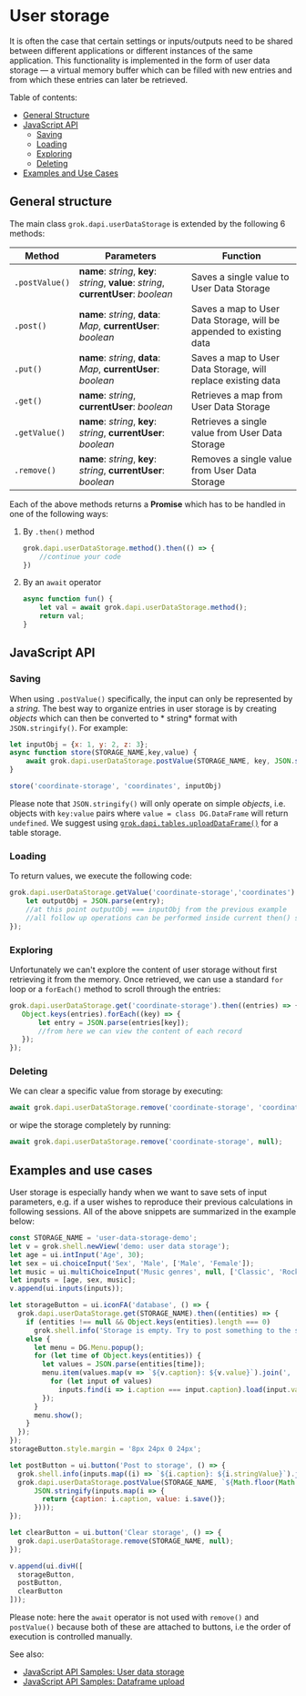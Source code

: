 <!-- TITLE: User storage -->
<!-- SUBTITLE: -->

# User storage

It is often the case that certain settings or inputs/outputs need to be shared between different applications or
different instances of the same application. This functionality is implemented in the form of user data storage — a
virtual memory buffer which can be filled with new entries and from which these entries can later be retrieved.

Table of contents:

* [General Structure](#general-structure)
* [JavaScript API](#javascript-api)
    * [Saving](#saving)
    * [Loading](#loading)
    * [Exploring](#exploring)
    * [Deleting](#deleting)
* [Examples and Use Cases](#examples-and-use-cases)

## General structure

The main class `grok.dapi.userDataStorage` is extended by the following 6 methods:

| Method         | Parameters                                                                                                             | Function                                                            |
|----------------|------------------------------------------------------------------------------------------------------------------------|---------------------------------------------------------------------|
| `.postValue()` | <b>name</b>: <i>string</i>, <b>key</b>: <i>string</i>, <b>value</b>: <i>string</i>, <b>currentUser</b>: <i>boolean</i> | Saves a single value to User Data Storage                           |
| `.post()`      | <b>name</b>: <i>string</i>, <b>data</b>: <i>Map</i>, <b>currentUser</b>: <i>boolean</i>                                | Saves a map to User Data Storage, will be appended to existing data |
| `.put()`       | <b>name</b>: <i>string</i>, <b>data</b>: <i>Map</i>, <b>currentUser</b>: <i>boolean</i>                                | Saves a map to User Data Storage, will replace existing data        |
| `.get()`       | <b>name</b>: <i>string</i>, <b>currentUser</b>: <i>boolean</i>                                                         | Retrieves a map from User Data Storage                              |
| `.getValue()`  | <b>name</b>: <i>string</i>, <b>key</b>: <i>string</i>, <b>currentUser</b>: <i>boolean</i>                              | Retrieves a single value from User Data Storage                     |
| `.remove()`    | <b>name</b>: <i>string</i>, <b>key</b>: <i>string</i>, <b>currentUser</b>: <i>boolean</i>                              | Removes a single value from User Data Storage                       |

Each of the above methods returns a **Promise** which has to be handled in one of the following ways:

1. By `.then()` method

    ```js
    grok.dapi.userDataStorage.method().then(() => {
        //continue your code
    })
    ```

2. By an `await` operator

    ```js
    async function fun() {
        let val = await grok.dapi.userDataStorage.method();
        return val;
    }
    ```

## JavaScript API

### Saving

When using `.postValue()` specifically, the input can only be represented by a *string*. The best way to organize
entries in user storage is by creating *objects* which can then be converted to *
string* format with `JSON.stringify()`. For example:

```js
let inputObj = {x: 1, y: 2, z: 3};
async function store(STORAGE_NAME,key,value) {
    await grok.dapi.userDataStorage.postValue(STORAGE_NAME, key, JSON.stringify(value));
}

store('coordinate-storage', 'coordinates', inputObj)
```

Please note that `JSON.stringify()` will only operate on simple *objects*, i.e. objects with `key:value` pairs where
`value = class DG.DataFrame` will return `undefined`. We suggest
using [`grok.dapi.tables.uploadDataFrame()`](https://dev.datagrok.ai/js/samples/data-access/save-and-load-df)
for a table storage.

### Loading

To return values, we execute the following code:

```js
grok.dapi.userDataStorage.getValue('coordinate-storage','coordinates').then((entry) => {
    let outputObj = JSON.parse(entry);
    //at this point outputObj === inputObj from the previous example
    //all follow up operations can be performed inside current then() statement
});
```

### Exploring

Unfortunately we can't explore the content of user storage without first retrieving it from the memory. Once retrieved,
we can use a standard `for` loop or a `forEach()` method to scroll through the entries:

 ```js
grok.dapi.userDataStorage.get('coordinate-storage').then((entries) => {
    Object.keys(entries).forEach((key) => {
        let entry = JSON.parse(entries[key]);
        //from here we can view the content of each record
    });
});
```

### Deleting

We can clear a specific value from storage by executing:

```js
await grok.dapi.userDataStorage.remove('coordinate-storage', 'coordinates');
```

or wipe the storage completely by running:

```js
await grok.dapi.userDataStorage.remove('coordinate-storage', null);
```

## Examples and use cases

User storage is especially handy when we want to save sets of input parameters, e.g. if a user wishes to reproduce their
previous calculations in following sessions. All of the above snippets are summarized in the example below:

```js
const STORAGE_NAME = 'user-data-storage-demo';
let v = grok.shell.newView('demo: user data storage');
let age = ui.intInput('Age', 30);
let sex = ui.choiceInput('Sex', 'Male', ['Male', 'Female']);
let music = ui.multiChoiceInput('Music genres', null, ['Classic', 'Rock', 'Pop', 'Jazz']);
let inputs = [age, sex, music];
v.append(ui.inputs(inputs));

let storageButton = ui.iconFA('database', () => {
  grok.dapi.userDataStorage.get(STORAGE_NAME).then((entities) => {
    if (entities !== null && Object.keys(entities).length === 0)
      grok.shell.info('Storage is empty. Try to post something to the storage');
    else {
      let menu = DG.Menu.popup();
      for (let time of Object.keys(entities)) {
        let values = JSON.parse(entities[time]);
        menu.item(values.map(v => `${v.caption}: ${v.value}`).join(', '), () => {
          for (let input of values)
            inputs.find(i => i.caption === input.caption).load(input.value);
        });
      }
      menu.show();
    }
  });
});
storageButton.style.margin = '8px 24px 0 24px';

let postButton = ui.button('Post to storage', () => {
  grok.shell.info(inputs.map((i) => `${i.caption}: ${i.stringValue}`).join('<br>'));
  grok.dapi.userDataStorage.postValue(STORAGE_NAME, `${Math.floor(Math.random() * Math.floor(1000))}`,
      JSON.stringify(inputs.map(i => {
        return {caption: i.caption, value: i.save()};
      })));
});

let clearButton = ui.button('Clear storage', () => {
  grok.dapi.userDataStorage.remove(STORAGE_NAME, null);
});

v.append(ui.divH([
  storageButton,
  postButton,
  clearButton
]));
```

Please note: here the `await` operator is not used with `remove()` and `postValue()` because both of these are attached
to buttons, i.e the order of execution is controlled manually.

See also:

* [JavaScript API Samples: User data storage](https://public.datagrok.ai/js/samples/misc/user-data-storage)
* [JavaScript API Samples: Dataframe upload](https://dev.datagrok.ai/js/samples/data-access/save-and-load-df)
